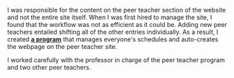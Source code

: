 I was responsible for the content on the peer teacher section of the website and not the entire site itself. When I was first hired to manage the site, I found that the workflow was not as efficient as it could be. Adding new peer teachers entailed shifting all of the other entries individually. As a result, I created **[a program](/projects/pt-database-app)** that manages everyone's schedules and auto-creates the webpage on the peer teacher site.

I worked carefully with the professor in charge of the peer teacher program and two other peer teachers.

